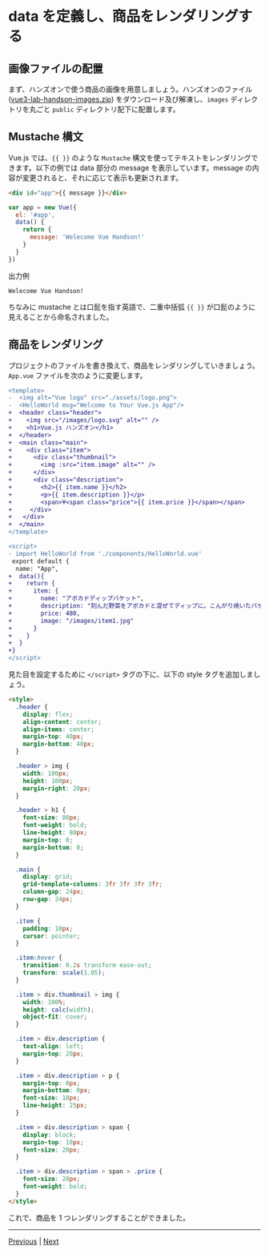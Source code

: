# data を定義し、商品をレンダリングする

## 画像ファイルの配置

まず、ハンズオンで使う商品の画像を用意しましょう。ハンズオンのファイル([vue3-lab-handson-images.zip](./vue3-lab-handson-images.zip 'vue3-lab-handson.zip')) をダウンロード及び解凍し、`images` ディレクトリを丸ごと `public` ディレクトリ配下に配置します。

## Mustache 構文

Vue.js では、`{{ }}` のような `Mustache` 構文を使ってテキストをレンダリングできます。以下の例では data 部分の message を表示しています。message の内容が変更されると、それに応じて表示も更新されます。

```html
<div id="app">{{ message }}</div>
```

```js
var app = new Vue({
  el: '#app',
  data() {
    return {
      message: 'Welecome Vue Handson!'
    }
  }
})
```

出力例

```
Welecome Vue Handson!
```

ちなみに mustache とは口髭を指す英語で、二重中括弧 `{{ }}` が口髭のように見えることから命名されました。

## 商品をレンダリング

プロジェクトのファイルを書き換えて、商品をレンダリングしていきましょう。`App.vue` ファイルを次のように変更します。

```diff
<template>
-  <img alt="Vue logo" src="./assets/logo.png">
-  <HelloWorld msg="Welcome to Your Vue.js App"/>
+  <header class="header">
+    <img src="/images/logo.svg" alt="" />
+    <h1>Vue.js ハンズオン</h1>
+  </header>
+  <main class="main">
+    <div class="item">
+      <div class="thumbnail">
+        <img :src="item.image" alt="" />
+      </div>
+      <div class="description">
+        <h2>{{ item.name }}</h2>
+        <p>{{ item.description }}</p>
+        <span>¥<span class="price">{{ item.price }}</span></span>
+     </div>
+   </div>
+  </main>
</template>
```

```diff
<script>
- import HelloWorld from './components/HelloWorld.vue'
 export default {
  name: "App",
+  data(){
+    return {
+      item: {
+        name: "アボカドディップバケット",
+        description: "刻んだ野菜をアボカドと混ぜてディップに。こんがり焼いたバゲットとお召し上がりください。",
+        price: 480,
+        image: "/images/item1.jpg"
+      }
+    }
+  }
+}
</script>
```

見た目を設定するために `</script>` タグの下に、以下の style タグを追加しましょう。

```html
<style>
  .header {
    display: flex;
    align-content: center;
    align-items: center;
    margin-top: 40px;
    margin-bottom: 40px;
  }

  .header > img {
    width: 100px;
    height: 100px;
    margin-right: 20px;
  }

  .header > h1 {
    font-size: 80px;
    font-weight: bold;
    line-height: 80px;
    margin-top: 0;
    margin-bottom: 0;
  }

  .main {
    display: grid;
    grid-template-columns: 3fr 3fr 3fr 3fr;
    column-gap: 24px;
    row-gap: 24px;
  }

  .item {
    padding: 10px;
    cursor: pointer;
  }

  .item:hover {
    transition: 0.2s transform ease-out;
    transform: scale(1.05);
  }

  .item > div.thumbnail > img {
    width: 100%;
    height: calc(width);
    object-fit: cover;
  }

  .item > div.description {
    text-align: left;
    margin-top: 20px;
  }

  .item > div.description > p {
    margin-top: 0px;
    margin-bottom: 0px;
    font-size: 18px;
    line-height: 25px;
  }

  .item > div.description > span {
    display: block;
    margin-top: 10px;
    font-size: 20px;
  }

  .item > div.description > span > .price {
    font-size: 28px;
    font-weight: bold;
  }
</style>
```

これで、商品を 1 つレンダリングすることができました。

---

[Previous](overview.md) | [Next](v-for.md)
